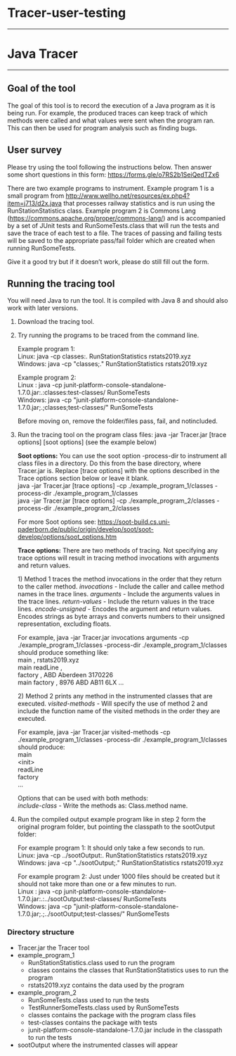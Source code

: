 # Tracer-user-testing
--------
# Java Tracer
---
## Goal of the tool
The goal of this tool is to record the execution of a Java program as it is being run. For example, the produced traces can keep track of which methods were called and what values were sent when the program ran. This can then be used for program analysis such as finding bugs.
## User survey
Please try using the tool following the instructions below. Then answer some short questions in this form: https://forms.gle/o7RS2b1SeiQedTZx6

There are two example programs to instrument. Example program 1 is a small program from http://www.wellho.net/resources/ex.php4?item=j713/d2x.java that processes railway statistics and is run using the RunStationStatistics class. Example program 2 is Commons Lang (https://commons.apache.org/proper/commons-lang/) and is accompanied by a set of JUnit tests and RunSomeTests.class that will run the tests and save the trace of each test to a file. The traces of passing and failing tests will be saved to the appropriate pass/fail folder which  are created when running RunSomeTests.

Give it a good try but if it doesn’t work, please do still fill out the form.
## Running the tracing tool

You will need Java to run the tool. It is compiled with Java 8 and should also work with later versions.

1.	Download the tracing tool.

2.	Try running the programs to be traced from the command line. 

    Example program 1: \
		Linux: java -cp classes:. RunStationStatistics rstats2019.xyz \
		Windows: java -cp "classes;." RunStationStatistics rstats2019.xyz
	
	Example program 2: \
	    Linux : java -cp junit-platform-console-standalone-1.7.0.jar:.:classes:test-classes/ RunSomeTests \
	    Windows: java -cp "junit-platform-console-standalone-1.7.0.jar;.;classes;test-classes/" RunSomeTests
	
	Before moving on, remove the folder/files pass, fail, and notincluded. 

3.	Run the tracing tool on the program class files: java -jar Tracer.jar [trace options] [soot options] (see the example below)

    **Soot options:** You can use the soot option -process-dir to instrument all class files in a directory. Do this from the base directory, where Tracer.jar is. Replace [trace options] with the options described in the Trace options section below or leave it blank. \
	java -jar Tracer.jar [trace options] -cp ./example_program_1/classes -process-dir ./example_program_1/classes \
	java -jar Tracer.jar [trace options] -cp ./example_program_2/classes -process-dir ./example_program_2/classes
    	
	For more Soot options see: https://soot-build.cs.uni-paderborn.de/public/origin/develop/soot/soot-develop/options/soot_options.htm 
    
    **Trace options:** There are two methods of tracing. Not specifying any trace options will result in tracing method invocations with arguments and return values.
    
    1\)	Method 1 traces the method invocations in the order that they return to the caller method. 
        *invocations*  - Include the caller and callee method names in the trace lines. 
        *arguments* - Include the arguments values in the trace lines. 
        *return-values* - Include the return values in the trace lines. 
		*encode-unsigned* - Encodes the argument and return values. Encodes strings as byte arrays and converts numbers to their unsigned representation, excluding floats. 
		
	For example, java -jar Tracer.jar invocations arguments -cp ./example_program_1/classes -process-dir ./example_program_1/classes should produce something like:\
		main <init> , rstats2019.xyz \
		main readLine , \
		factory <init> , ABD Aberdeen 3170226 \
		main factory , 8976     ABD     AB11 6LX  ... 
        
    2\)	Method 2 prints any method in the instrumented classes that are executed.
        *visited-methods* - Will specify the use of method 2 and include the function name of the visited methods in the order they are executed.  
	
	For example, java -jar Tracer.jar visited-methods -cp ./example_program_1/classes -process-dir ./example_program_1/classes should produce:\
	main\
	\<init\>\
	readLine\
	factory\
	...
       
    Options that can be used with both methods:  
		*include-class* - Write the methods as: Class.method name.  
		
4.	Run the compiled output example program like in step 2 form the original program folder, but pointing the classpath to the sootOutput folder:

	For example program 1: It should only take a few seconds to run. \
		Linux: java -cp ../sootOutput:. RunStationStatistics rstats2019.xyz \
		Windows: java -cp "../sootOutput;." RunStationStatistics rstats2019.xyz
	
	For example program 2: Just under 1000 files should be created but it should not take more than one or a few minutes to run. \
	    Linux : java -cp junit-platform-console-standalone-1.7.0.jar:.:../sootOutput:test-classes/ RunSomeTests \
	    Windows: java -cp "junit-platform-console-standalone-1.7.0.jar;.;../sootOutput;test-classes/" RunSomeTests








### Directory structure
* Tracer.jar the Tracer tool
* example_program_1
    * RunStationStatistics.class used to run the program
    * classes contains the classes that RunStationStatistics uses to run the program
    * rstats2019.xyz contains the data used by the program
* example_program_2
    * RunSomeTests.class used to run the tests
    * TestRunnerSomeTests.class used by RunSomeTests
    * classes contains the package with the program class files
    * test-classes contains the package with tests
    * junit-platform-console-standalone-1.7.0.jar include in the classpath to run the tests
* sootOutput where the instrumented classes will appear

